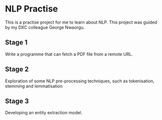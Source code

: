 # NLP Practise

This is a practise project for me to learn about NLP. This project was guided by my DXC colleague George Nwaorgu.

## Stage 1

Write a programme that can fetch a PDF file from a remote URL.

## Stage 2

Exploration of some NLP pre-processing techniques, such as tokenisation, stemming and lemmatisation

## Stage 3

Developing an entity extraction model.
